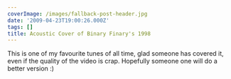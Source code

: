 ```yaml
---
coverImage: /images/fallback-post-header.jpg
date: '2009-04-23T19:00:26.000Z'
tags: []
title: Acoustic Cover of Binary Finary's 1998
---
```


This is one of my favourite tunes of all time, glad someone has covered it, even if the quality of the video is crap. Hopefully someone one will do a better version :)<!-- more -->

<object width="480" height="385"><param name="movie" value="https://www.youtube.com/v/c44m64i0aKc&hl=en&fs=1&color1=0x402061&color2=0x9461ca"></param><param name="allowFullScreen" value="true"></param><param name="allowscriptaccess" value="always"></param><embed src="https://www.youtube.com/v/c44m64i0aKc&hl=en&fs=1&color1=0x402061&color2=0x9461ca" type="application/x-shockwave-flash" allowscriptaccess="always" allowfullscreen="true" width="480" height="385"></embed></object>
